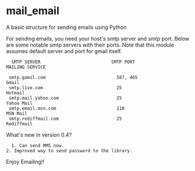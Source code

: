 # mail_email
A basic structure for sending emails using Python

For sending emails, you need your host's smtp server and smtp port. Below are some notable smtp servers with their ports. Note that this module assumes default server and port for gmail itself.

      SMTP SERVER                           SMTP PORT                   MAILING SERVICE
   
     smtp.gamil.com                           587, 465                         Gmail
     smtp.live.com                            25                               Hotmail
     smtp.mail.yahoo.com                      25                               Yahoo Mail
     smtp.email.msn.com                       110                              MSN Mail
     smtp.rediffmail.com                      25                               Rediffmail
   
   
What's new in version 0.4?

      1. Can send MMS now.
	2. Improved way to send password to the library.

Enjoy Emailing!!
